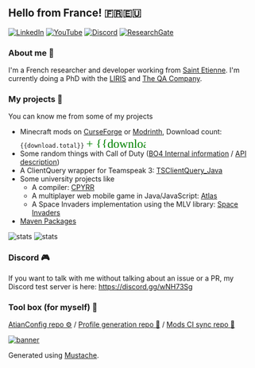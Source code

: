 ## Hello from France! 🇫🇷🇪🇺

[![LinkedIn](https://img.shields.io/badge/linkedin-%230077B5.svg?style=for-the-badge&logo=linkedin&logoColor=white)](https://www.linkedin.com/in/antoine-willerval/) [![YouTube](https://img.shields.io/badge/ate48-%23FF0000.svg?style=for-the-badge&logo=YouTube&logoColor=white)](https://www.youtube.com/user/wilate48) [![Discord](https://img.shields.io/badge/ATESabLab-%237289DA.svg?style=for-the-badge&logo=discord&logoColor=white)](https://discord.gg/wNH73Sg) [![ResearchGate](https://img.shields.io/badge/ResearchGate-00CCBB?style=for-the-badge&logo=ResearchGate&logoColor=white)](https://www.researchgate.net/profile/Antoine-Willerval)

### About me 🙂

I'm a French researcher and developer working from [Saint Etienne](https://www.openstreetmap.org/#map=14/45.4404/4.3990). I'm currently doing a PhD with the [LIRIS](https://liris.cnrs.fr/) and [The QA Company](https://the-qa-company.com/).

### My projects 🌵

You can know me from some of my projects

- Minecraft mods on [CurseForge](https://www.curseforge.com/members/ate48/projects) or [Modrinth](https://modrinth.com/user/DoVtMH0M), Download count: `{{download.total}}` ![svg](imgs/stonk.svg)
- Some random things with Call of Duty ([BO4 Internal information](https://github.com/ate47/t8-atian-menu) / [API description](https://github.com/ate47/COD))
- A ClientQuery wrapper for Teamspeak 3: [TSClientQuery_Java](https://github.com/ate47/TSClientQuery_Java-Client)
- Some university projects like
  - A compiler: [CPYRR](https://github.com/ate47/CPYRR)
  - A multiplayer web mobile game in Java/JavaScript: [Atlas](https://github.com/ate47/S6Project---Atlas---Game)
  - A Space Invaders implementation using the MLV library: [Space Invaders](https://github.com/ate47/Space-invaders)
- [Maven Packages](PACKAGE.md)

![stats](https://github-readme-stats.vercel.app/api?username=ATE47&show_icons=true&theme=default)
![stats](https://github-readme-stats.vercel.app/api/top-langs/?username=ATE47&theme=default&layout=compact)

### Discord 🎮

If you want to talk with me without talking about an issue or a PR, my Discord test server is here: https://discord.gg/wNH73Sg

### Tool box (for myself) 📐

[AtianConfig repo ⚙️](https://github.com/ate47/AtianConfig) / [Profile generation repo 🙂](https://github.com/ate47/ate47-profilegeneration) / [Mods CI sync repo 🚀](https://github.com/ate47/mc_ci)

[![banner](https://raw.githubusercontent.com/ate47/ate47-profilegeneration/master/public/imgs/banner.png)](https://www.youtube.com/watch?v=HLHn3mGyqjk)

Generated using [Mustache](https://github.com/janl/mustache.js).
